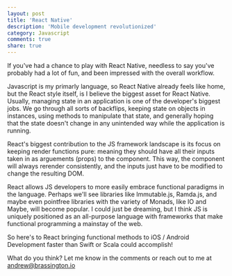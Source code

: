 ```yaml
---
layout: post
title: 'React Native'
description: 'Mobile development revolutionized'
category: Javascript
comments: true
share: true
---
```


If you've had a chance to play with React Native, needless to say you've probably had a lot of fun, and been impressed with the overall workflow.

Javascript is my primarly language, so React Native already feels like home, but the React style itself, is I believe the biggest asset for React Native. Usually, managing state in an application is one of the developer's biggest jobs. We go through all sorts of backflips, keeping state on objects in instances, using methods to manipulate that state, and generally hoping that the state doesn't change in any unintended way while the application is running.

React's biggest contribution to the JS framework landscape is its focus on keeping render functions pure: meaning they should have all their inputs taken in as arguements (props) to the component. This way, the component will always rerender consistently, and the inputs just have to be modified to change the resulting DOM.

React allows JS developers to more easily embrace functional paradigms in the language. Perhaps we'll see libraries like Immutable.js, Ramda.js, and maybe even pointfree libraries with the variety of Monads, like IO and Maybe, will become popular. I could just be dreaming, but I think JS is uniquely positioned as an all-purpose language with frameworks that make functional programming a mainstay of the web.

So here's to React bringing functional methods to iOS / Android Development faster than Swift or Scala could accomplish!

What do you think? Let me know in the comments or reach out to me at andrew@brassington.io
